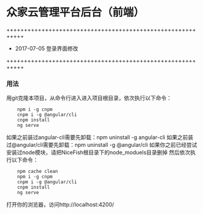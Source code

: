 # 众家云管理平台后台（前端）

+++++++++++++++++++++++++++++++++++++++++++++++++++++++++++

 - 2017-07-05 登录界面修改 

+++++++++++++++++++++++++++++++++++++++++++++++++++++++++++


### 用法

用git克隆本项目，从命令行进入进入项目根目录，依次执行以下命令：

```
	npm i -g cnpm
	cnpm i -g @angular/cli
	cnpm install
	ng serve
```

如果之前装过angular-cli需要先卸载：npm uninstall -g angular-cli
如果之前装过@angular/cli需要先卸载：npm uninstall -g @angular/cli
如果你之前已经尝试安装过node模块，请把NiceFish根目录下的node_moduels目录删掉
然后依次执行以下命令：

```
	npm cache clean
	npm i -g cnpm
	cnpm i -g @angular/cli
	cnpm install
	ng serve
```

打开你的浏览器，访问http://localhost:4200/



